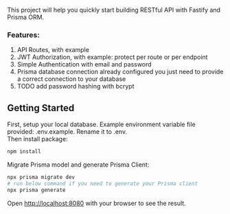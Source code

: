 This project will help you quickly start building RESTful API with Fastify and Prisma ORM.

### Features:

1. API Routes, with example
2. JWT Authorization, with example: protect per route or per endpoint
3. Simple Authentication with email and password
4. Prisma database connection already configured you just need to provide a correct connection to your database
5. TODO add password hashing with bcrypt

## Getting Started

First, setup your local database. Example environment variable file provided: .env.example. Rename it to .env.  
Then install package:

```bash
npm install
```

Migrate Prisma model and generate Prisma Client:

```bash
npx prisma migrate dev
# run below command if you need to generate your Prisma client
npx prisma generate
```

Open [http://localhost:8080](http://localhost:8080) with your browser to see the result.
